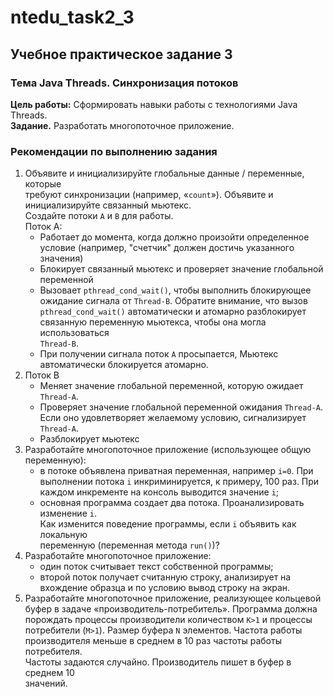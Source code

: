# ntedu_task2_3  
## Учебное практическое задание 3  
### Тема Java Threads. Синхронизация потоков  
  
**Цель работы:** Сформировать навыки работы с технологиями Java Threads.  
**Задание.** Разработать многопоточное приложение.  
  
### Рекомендации по выполнению задания  
  
1. Объявите и инициализируйте глобальные данные / переменные, которые  
требуют синхронизации (например, «`count`»). Объявите и  
инициализируйте связанный мьютекс.  
Создайте потоки `A` и `B` для работы.  
Поток А:  
    - Работает до момента, когда должно произойти определенное  
    условие (например, "счетчик" должен достичь указанного значения)  
    - Блокирует связанный мьютекс и проверяет значение глобальной  
    переменной  
    - Вызовает `pthread_cond_wait()`, чтобы выполнить блокирующее  
    ожидание сигнала от `Thread-B`. Обратите внимание, что вызов  
    `pthread_cond_wait()` автоматически и атомарно разблокирует  
    связанную переменную мьютекса, чтобы она могла использоваться  
    `Thread-B`.  
    - При получении сигнала поток `А` просыпается, Мьютекс  
    автоматически блокируется атомарно.  
2. Поток B  
    - Меняет значение глобальной переменной, которую ожидает  
    `Thread-A`.  
    - Проверяет значение глобальной переменной ожидания `Thread-A`.  
    Если оно удовлетворяет желаемому условию, сигнализирует  
    `Thread-A`.  
    - Разблокирует мьютекс  
3. Разработайте многопоточное приложение (использующее общую  
переменную):  
    - в потоке объявлена приватная переменная, например `i=0`. При  
    выполнении потока `i` инкриминируется, к примеру, 100 раз. При  
    каждом инкременте на консоль выводится значение `i`;  
    - основная программа создает два потока. Проанализировать  
    изменение `i`.  
    Как изменится поведение программы, если `i` объявить как локальную  
    переменную (переменная метода `run()`)?  
4. Разработайте многопоточное приложение:  
    - один поток считывает текст собственной программы;  
    - второй поток получает считанную строку, анализирует на  
    вхождение образца и по условию вывод строку на экран.  
5. Разработайте многопоточное приложение, реализующее кольцевой  
буфер в задаче «производитель-потребитель». Программа должна  
порождать процессы производители количеством `K>1` и процессы  
потребители (`M>1`). Размер буфера `N` элементов. Частота работы  
производителя меньше в среднем в 10 раз частоты работы потребителя.  
Частоты задаются случайно. Производитель пишет в буфер в среднем 10  
значений.  
